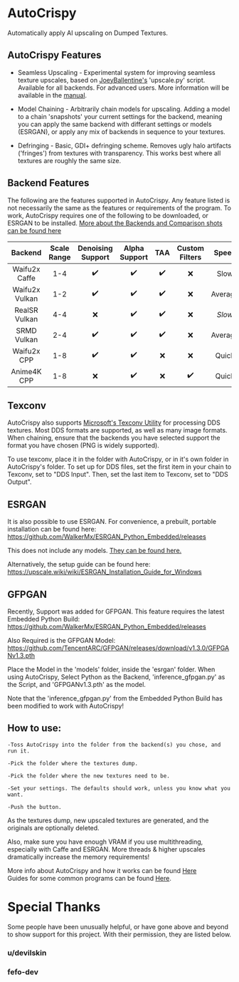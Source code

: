 # AutoCrispy
Automatically apply AI upscaling on Dumped Textures.

## AutoCrispy Features

   - Seamless Upscaling - Experimental system for improving seamless texture upscales, based on [JoeyBallentine's](https://github.com/JoeyBallentine/ESRGAN) 'upscale.py' script.  Available for all backends.  For advanced users.  More information will be available in the [manual](https://github.com/WalkerMx/AutoCrispy/blob/master/MANUAL.md).

   - Model Chaining - Arbitrarily chain models for upscaling.  Adding a model to a chain 'snapshots' your current settings for the backend, meaning you can apply the same backend with differant settings or models (ESRGAN), or apply any mix of backends in sequence to your textures.

   - Defringing - Basic, GDI+ defringing scheme.  Removes ugly halo artifacts ('fringes') from textures with transparency.  This works best where all textures are roughly the same size.

## Backend Features

The following are the features supported in AutoCrispy. Any feature listed is not necessarily the same as the features or requirements of the program. To work, AutoCrispy requires one of the following to be downloaded, or ESRGAN to be installed.  <a href="https://github.com/WalkerMx/AutoCrispy/blob/master/COMPARE.md" target="_blank">More about the Backends and Comparison shots can be found here</a>

Backend|Scale Range|Denoising Support|Alpha Support|TAA|Custom Filters|Speed|VRAM Requirements|Download
:-:|:-:|:-:|:-:|:-:|:-:|:-:|:-:|:-:
Waifu2x Caffe|1-4|✔️|✔️|✔️|❌|Slow|Very High|[Link](https://github.com/lltcggie/waifu2x-caffe/releases)
Waifu2x Vulkan|1-2|✔️|✔️|✔️|❌|Average|Medium|[Link](https://github.com/nihui/waifu2x-ncnn-vulkan/releases)
RealSR Vulkan|4-4|❌|✔️|✔️|❌|*Slow*|High|[Link](https://github.com/nihui/realsr-ncnn-vulkan/releases)
SRMD Vulkan|2-4|✔️|✔️|✔️|❌|Average|Medium|[Link](https://github.com/nihui/srmd-ncnn-vulkan/releases)
Waifu2x CPP|1-8|✔️|✔️|❌|❌|Quick|Low|[Link](https://github.com/DeadSix27/waifu2x-converter-cpp/releases)
Anime4K CPP|1-8|❌|✔️|❌|✔️|Quick|Low|[Link](https://github.com/TianZerL/Anime4KCPP)

## Texconv

AutoCrispy also supports <a href="https://github.com/Microsoft/DirectXTex/wiki/Texconv" target="_blank">Microsoft's Texconv Utility</a> for processing DDS textures. Most DDS formats are supported, as well as many image formats.  When chaining, ensure that the backends you have selected support the format you have chosen (PNG is widely supported).

To use texconv, place it in the folder with AutoCrispy, or in it's own folder in AutoCrispy's folder. To set up for DDS files, set the first item in your chain to Texconv, set to "DDS Input". Then, set the last item to Texconv, set to "DDS Output".

## ESRGAN

It is also possible to use ESRGAN. For convenience, a prebuilt, portable installation can be found here:<br />
https://github.com/WalkerMx/ESRGAN_Python_Embedded/releases

This does not include any models. [They can be found here.](https://upscale.wiki/wiki/Model_Database)

Alternatively, the setup guide can be found here:<br />
https://upscale.wiki/wiki/ESRGAN_Installation_Guide_for_Windows

## GFPGAN

Recently, Support was added for GFPGAN.  This feature requires the latest Embedded Python Build:<br />
https://github.com/WalkerMx/ESRGAN_Python_Embedded/releases

Also Required is the GFPGAN Model:<br />
https://github.com/TencentARC/GFPGAN/releases/download/v1.3.0/GFPGANv1.3.pth

Place the Model in the 'models' folder, inside the 'esrgan' folder.  When using AutoCrispy, Select Python as the Backend, 'inference_gfpgan.py' as the Script, and 'GFPGANv1.3.pth' as the model.

Note that the 'inference_gfpgan.py' from the Embedded Python Build has been modified to work with AutoCrispy! 

## How to use:
    -Toss AutoCrispy into the folder from the backend(s) you chose, and run it.
  
    -Pick the folder where the textures dump.
  
    -Pick the folder where the new textures need to be.
  
    -Set your settings. The defaults should work, unless you know what you want.
  
    -Push the button.
  
  
  As the textures dump, new upscaled textures are generated, and the originals are optionally deleted.
  
  Also, make sure you have enough VRAM if you use multithreading, especially with Caffe and ESRGAN. More threads & higher upscales dramatically increase the memory requirements!
  
  More info about AutoCrispy and how it works can be found [Here](https://github.com/WalkerMx/AutoCrispy/blob/master/MANUAL.md)<br />
  Guides for some common programs can be found [Here](https://github.com/WalkerMx/AutoCrispy/blob/master/GUIDES.md).


# Special Thanks

Some people have been unusually helpful, or have gone above and beyond to show support for this project.  With their permission, they are listed below.

### u/devilskin
### fefo-dev

